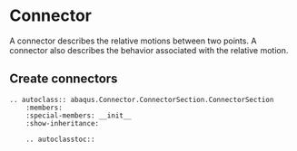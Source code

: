 # Connector

A connector describes the relative motions between two points. A connector also describes the behavior associated with the relative motion.

## Create connectors

```{eval-rst}
.. autoclass:: abaqus.Connector.ConnectorSection.ConnectorSection
    :members:
    :special-members: __init__
    :show-inheritance:

    .. autoclasstoc::

```
